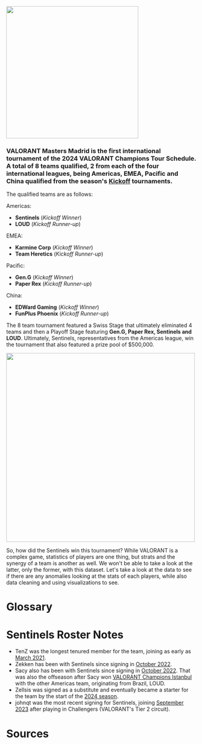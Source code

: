 <img src="https://liquipedia.net/commons/images/9/9d/VCT_Masters_Madrid_allmode.png" width="350" />

### VALORANT Masters Madrid is the first international tournament of the 2024 VALORANT Champions Tour Schedule. A total of 8 teams qualified, 2 from each of the four international leagues, being Americas, EMEA, Pacific and China qualified from the season's [Kickoff](https://liquipedia.net/valorant/VCT/2024) tournaments. 

The qualified teams are as follows:

Americas:
- **Sentinels** (*Kickoff Winner*)
- **LOUD** (*Kickoff Runner-up*)

EMEA:
- **Karmine Corp** (*Kickoff Winner*)
- **Team Heretics** (*Kickoff Runner-up*)

Pacific:
- **Gen.G** (*Kickoff Winner*)
- **Paper Rex** (*Kickoff Runner-up*)

China:
- **EDWard Gaming** (*Kickoff Winner*)
- **FunPlus Phoenix** (*Kickoff Runner-up*)

The 8 team tournament featured a Swiss Stage that ultimately eliminated 4 teams and then a Playoff Stage featuring **Gen.G, Paper Rex, Sentinels and LOUD**. Ultimately, Sentinels, representatives from the Americas league, win the tournament that also featured a prize pool of $500,000.

<img src="https://external-content.duckduckgo.com/iu/?u=https%3A%2F%2Fpiks.eldesmarque.com%2Fthumbs%2F660%2Fbin%2F2024%2F03%2F25%2F53608027207_56471550ec_c.jpg&f=1&nofb=1&ipt=646fb03fb78eb04bba9bafcf2452c1fbe2772085e24af36c80413f9118e496e6&ipo=images" width="500" />

So, how did the Sentinels win this tournament? While VALORANT is a complex game, statistics of players are one thing, but strats and the synergy of a team is another as well. We won't be able to take a look at the latter, only the former, with this dataset. Let's take a look at the data to see if there are any anomalies looking at the stats of each players, while also data cleaning and using visualizations to see.

# Glossary

# Sentinels Roster Notes
- TenZ was the longest tenured member for the team, joining as early as [March 2021](https://liquipedia.net/valorant/TenZ).
- Zekken has been with Sentinels since signing in [October 2022](https://liquipedia.net/valorant/Zekken).
- Sacy also has been with Sentinels since signing in [October 2022](https://liquipedia.net/valorant/Sacy). That was also the offseason after Sacy won [VALORANT Champions Istanbul](https://liquipedia.net/valorant/VCT/2022/Champions) with the other Americas team, originating from Brazil, LOUD.
- Zellsis was signed as a substitute and eventually became a starter for the team by the start of the [2024 season](https://liquipedia.net/valorant/Zellsis).
- johnqt was the most recent signing for Sentinels, joining [September 2023](https://liquipedia.net/valorant/Johnqt) after playing in Challengers (VALORANT's Tier 2 circuit).

# Sources

